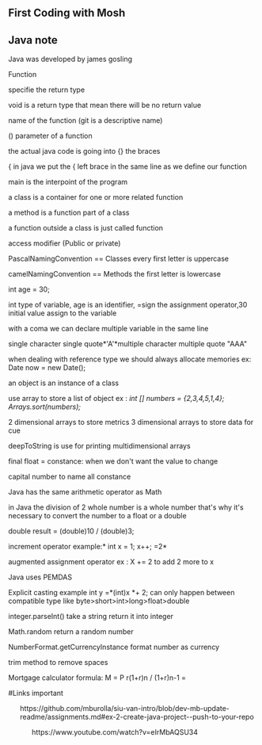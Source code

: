 ## First Coding with Mosh
## Java note

Java was developed by james gosling

Function

specifie the return type

void is a return type that mean there will be no return value

name of the function (git is a descriptive name)

() parameter of a function

the actual java code is going into {} the braces

{ in java we put the { left brace in the same line as we define our function

main is the interpoint of the program

a class is a container for one or more related function

a method is a function part of a class

a function outside a class is just called function

access modifier (Public or private)

PascalNamingConvention == Classes  every first letter is uppercase

camelNamingConvention == Methods  the first letter is lowercase

int age = 30;

int type of variable, age is an identifier, =sign the assignment operator,30 initial value assign to the variable

with a coma we can declare multiple variable in the same line

single character single quote*'A'*multiple character multiple quote "AAA"

when dealing with reference type we should always allocate memories ex: Date now = new Date();

an object is an instance of a class

use array to store a list of object ex : *int [] numbers = {2,3,4,5,1,4};  Arrays.sort(numbers);*

2 dimensional arrays to store metrics 3 dimensional arrays to store data for cue

deepToString is use for printing multidimensional arrays

final float = constance: when we don't want the value to change

capital number to name all constance

Java has the same arithmetic operator as Math

in Java the division of 2 whole number is a whole number that's why it's necessary to convert the number to a float or a double

double result = (double)10 / (double)3;

increment operator example:* int x = 1;  x++;  =2*

augmented assignment operator ex : X += 2 to add 2 more to x

Java uses PEMDAS

Explicit casting example int y =*(int)x *+ 2; can only happen between compatible type like byte>short>int>long>float>double

integer.parseInt() take a string return it into integer

Math.random return a random number

NumberFormat.getCurrencyInstance format number as currency

trim method to remove spaces

Mortgage calculator formula:  M = P r(1+r)n / (1+r)n-1 =



#Links important
<ul>https://github.com/mburolla/siu-van-intro/blob/dev-mb-update-readme/assignments.md#ex-2-create-java-project--push-to-your-repo

<ul>https://www.youtube.com/watch?v=eIrMbAQSU34

